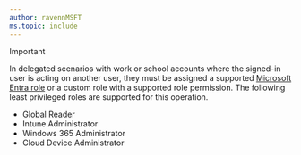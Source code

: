 ```yaml
---
author: ravennMSFT
ms.topic: include
---
```


> [!IMPORTANT]
> In delegated scenarios with work or school accounts where the signed-in user is acting on another user, they must be assigned a supported [Microsoft Entra role](/entra/identity/role-based-access-control/permissions-reference?toc=%2Fgraph%2Ftoc.json) or a custom role with a supported role permission. The following least privileged roles are supported for this operation.
- Global Reader
- Intune Administrator
- Windows 365 Administrator
- Cloud Device Administrator
